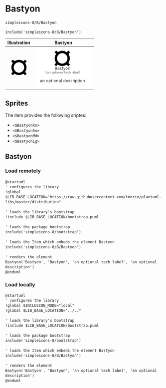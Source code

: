 # Bastyon


```text
simpleicons-8/B/Bastyon
```

```text
include('simpleicons-8/B/Bastyon')
```



| Illustration | Bastyon |
| :---: | :---: |
| ![illustration for Illustration](../../simpleicons-8/B/Bastyon.png) | ![illustration for Bastyon](../../simpleicons-8/B/Bastyon.Local.png) |



## Sprites
The item provides the following sriptes:

- `<$BastyonXs>`
- `<$BastyonSm>`
- `<$BastyonMd>`
- `<$BastyonLg>`





## Bastyon

### Load remotely
```plantuml
@startuml
' configures the library
!global $LIB_BASE_LOCATION="https://raw.githubusercontent.com/tmorin/plantuml-libs/master/distribution"

' loads the library's bootstrap
!include $LIB_BASE_LOCATION/bootstrap.puml

' loads the package bootstrap
include('simpleicons-8/bootstrap')

' loads the Item which embeds the element Bastyon
include('simpleicons-8/B/Bastyon')

' renders the element
Bastyon('Bastyon', 'Bastyon', 'an optional tech label', 'an optional description')
@enduml
```

### Load locally
```plantuml
@startuml
' configures the library
!global $INCLUSION_MODE="local"
!global $LIB_BASE_LOCATION="../.."

' loads the library's bootstrap
!include $LIB_BASE_LOCATION/bootstrap.puml

' loads the package bootstrap
include('simpleicons-8/bootstrap')

' loads the Item which embeds the element Bastyon
include('simpleicons-8/B/Bastyon')

' renders the element
Bastyon('Bastyon', 'Bastyon', 'an optional tech label', 'an optional description')
@enduml
```

